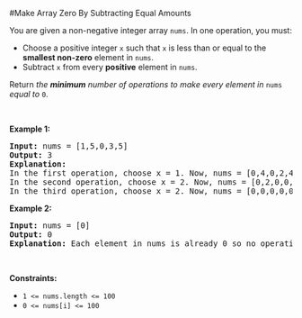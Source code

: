#Make Array Zero By Subtracting Equal Amounts
<p>You are given a non-negative integer array <code>nums</code>. In one operation, you must:</p>
<ul>
<li>Choose a positive integer <code>x</code> such that <code>x</code> is less than or equal to the <strong>smallest non-zero</strong> element in <code>nums</code>.</li>
<li>Subtract <code>x</code> from every <strong>positive</strong> element in <code>nums</code>.</li>
</ul>
<p>Return <em>the <strong>minimum</strong> number of operations to make every element in </em><code>nums</code><em> equal to </em><code>0</code>.</p>
<p> </p>
<p><strong class="example">Example 1:</strong></p>
<pre><strong>Input:</strong> nums = [1,5,0,3,5]
<strong>Output:</strong> 3
<strong>Explanation:</strong>
In the first operation, choose x = 1. Now, nums = [0,4,0,2,4].
In the second operation, choose x = 2. Now, nums = [0,2,0,0,2].
In the third operation, choose x = 2. Now, nums = [0,0,0,0,0].
</pre>
<p><strong class="example">Example 2:</strong></p>
<pre><strong>Input:</strong> nums = [0]
<strong>Output:</strong> 0
<strong>Explanation:</strong> Each element in nums is already 0 so no operations are needed.
</pre>
<p> </p>
<p><strong>Constraints:</strong></p>
<ul>
<li><code>1 &lt;= nums.length &lt;= 100</code></li>
<li><code>0 &lt;= nums[i] &lt;= 100</code></li>
</ul>
